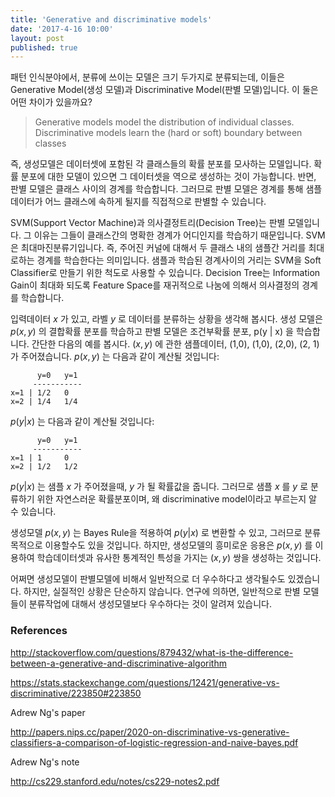 ```yaml
---
title: 'Generative and discriminative models'
date: '2017-4-16 10:00'
layout: post
published: true
---
```


패턴 인식분야에서, 분류에 쓰이는 모델은 크기 두가지로 분류되는데, 이들은 Generative Model(생성 모델)과 Discriminative Model(판별 모델)입니다. 이 둘은 어떤 차이가 있을까요? 

> Generative models model the distribution of individual classes. Discriminative models learn the (hard or soft) boundary between classes

즉, 생성모델은 데이터셋에 포함된 각 클래스들의 확률 분포를 모사하는 모델입니다. 확률 분포에 대한 모델이 있으면 그 데이터셋을 역으로 생성하는 것이 가능합니다. 반면, 판별 모델은 클래스 사이의 경계를 학습합니다. 그러므로 판별 모델은 경계를 통해 샘플데이터가 어느 클래스에 속하게 될지를 직접적으로 판별할 수 있습니다. 

SVM(Support Vector Machine)과 의사결정트리(Decision Tree)는 판별 모델입니다. 그 이유는 그들이 클래스간의 명확한 경계가 어디인지를 학습하기 때문입니다. SVM은 최대마진분류기입니다. 즉, 주어진 커널에 대해서 두 클래스 내의 샘플간 거리를 최대로하는 경계를 학습한다는 의미입니다. 샘플과 학습된 경계사이의 거리는 SVM을 Soft Classifier로 만들기 위한 척도로 사용할 수 있습니다. Decision Tree는 Information Gain이 최대화 되도록 Feature Space를 재귀적으로 나눔에 의해서 의사결정의 경계를 학습합니다.

입력데이터 $x$ 가 있고, 라벨 $y$ 로 데이터를 분류하는 상황을 생각해 봅시다. 생성 모델은 $p(x,y)$ 의 결합확률 분포를 학습하고 판별 모델은 조건부확률 분포, p(y | x) 을 학습합니다. 간단한 다음의 예를 봅시다. $(x,y)$ 에 관한 샘플데이터, (1,0), (1,0), (2,0), (2, 1)가 주어졌습니다. $p(x,y)$ 는 다음과 같이 계산될 것입니다:

```
      y=0   y=1
     -----------
x=1 | 1/2   0
x=2 | 1/4   1/4
```

$p(y|x)$ 는 다음과 같이 계산될 것입니다:

```
      y=0   y=1
     -----------
x=1 | 1     0
x=2 | 1/2   1/2
```

$p(y|x)$ 는 샘플 $x$ 가 주어졌을때, $y$ 가 될 확률값을 줍니다. 그러므로 샘플 $x$ 를 $y$ 로 분류하기 위한 자연스러운 확률분포이며, 왜 discriminative model이라고 부르는지 알 수 있습니다. 

생성모델 $p(x,y)$ 는 Bayes Rule을 적용하여 $p(y|x)$ 로 변환할 수 있고, 그러므로 분류 목적으로 이용할수도 있을 것입니다. 하지만, 생성모델의 흥미로운 응용은 $p(x,y)$ 를 이용하여 학습데이터셋과 유사한 통계적인 특성을 가지는 $(x,y)$ 쌍을 생성하는 것입니다.

어쩌면 생성모델이 판별모델에 비해서 일반적으로 더 우수하다고 생각될수도 있겠습니다. 하지만, 실질적인 상황은 단순하지 않습니다. 연구에 의하면, 일반적으로 판별 모델들이 분류작업에 대해서 생성모델보다 우수하다는 것이 알려져 있습니다.

### References

http://stackoverflow.com/questions/879432/what-is-the-difference-between-a-generative-and-discriminative-algorithm

https://stats.stackexchange.com/questions/12421/generative-vs-discriminative/223850#223850

Adrew Ng's paper

http://papers.nips.cc/paper/2020-on-discriminative-vs-generative-classifiers-a-comparison-of-logistic-regression-and-naive-bayes.pdf

Adrew Ng's note 

http://cs229.stanford.edu/notes/cs229-notes2.pdf






